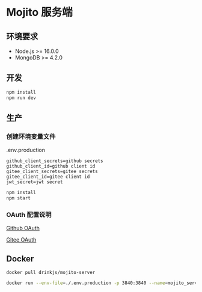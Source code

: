 # Mojito 服务端

## 环境要求
- Node.js >= 16.0.0
- MongoDB >= 4.2.0

## 开发
``` bash
npm install
npm run dev
```
## 生产

### 创建环境变量文件
.env.production

```
github_client_secrets=github secrets
github_client_id=github client id
gitee_client_secrets=gitee secrets
gitee_client_id=gitee client id
jwt_secret=jwt secret
```

``` bash
npm install
npm start
```
### OAuth 配置说明
[Github OAuth](https://docs.github.com/en/apps/oauth-apps/building-oauth-apps/creating-an-oauth-app)

[Gitee OAuth](https://gitee.com/api/v5/oauth_doc#/list-item-1)

## Docker

```
docker pull drinkjs/mojito-server
```

``` bash
docker run --env-file=./.env.production -p 3840:3840 --name=mojito_server -d -e MONGO_CONNECTION=mongodb://MyHost:27017/ drinkjs/mojito-server
```